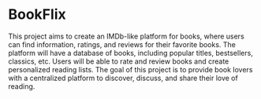 # BookFlix
This project aims to create an IMDb-like platform for books, where users can find information, ratings, and reviews for their favorite books. The platform will have a  database of books, including popular titles, bestsellers, classics, etc. Users will be able to rate and review books and create personalized reading lists. The goal of this project is to provide book lovers with a centralized platform to discover, discuss, and share their love of reading.
